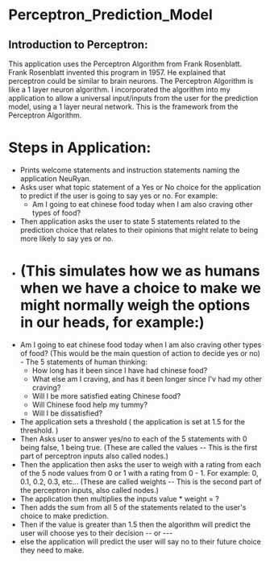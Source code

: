 # Perceptron_Prediction_Model
## Introduction to Perceptron:
This application uses the Perceptron Algorithm from Frank Rosenblatt. Frank Rosenblatt invented this program in 1957. He explained that perceptron could be similar to brain neurons. The Perceptron Algorithm is like a 1 layer neuron algorithm.
I incorporated the algorithm into my application to allow a universal input/inputs from the user for the prediction model, using a 1 layer neural network. This is the framework from the Perceptron Algorithm.

# Steps in Application:
 - Prints welcome statements and instruction statements naming the application NeuRyan.
 - Asks user what topic statement of a Yes or No choice for the application to predict if the user is going to say yes or no. For example:
   - Am I going to eat chinese food today when I am also craving other types of food?
 - Then application asks the user to state 5 statements related to the prediction choice that relates to their opinions that might relate to being more likely to say yes or no.
  - # (This simulates how we as humans when we have a choice to make we might normally weigh the options in our heads, for example:)
   - Am I going to eat chinese food today when I am also craving other types of food? (This would be the main question of action to decide yes or no)
    - The 5 statements of human thinking:
     -  How long has it been since I have had chinese food?
     -  What else am I craving, and has it been longer since I'v had my other craving?
     -  Will I be more satisfied eating Chinese food?
     -  Will Chinese food help my tummy?
     -  Will I be dissatisfied?
  - The application sets a threshold ( the application is set at 1.5 for the threshold. )
  - Then Asks user to answer yes/no to each of the 5 statements with 0 being false, 1 being true. (These are called the values -- This is the first part of perceptron inputs also called nodes.)
  - Then the application then asks the user to weigh with a rating from each of the 5 node values from 0 or 1 with a rating from 0 - 1. For example: 0, 0.1, 0.2, 0.3, etc... (These are called weights -- This is the second part of the perceptron inputs, also called nodes.)
  - The application then multiplies the inputs value * weight = ?
  - Then adds the sum from all 5 of the statements related to the user's choice to make prediction.
  - Then if the value is greater than 1.5 then the algorithm will predict the user will choose yes to their decision -- or ---
  - else the application will predict the user will say no to their future choice they need to make.
